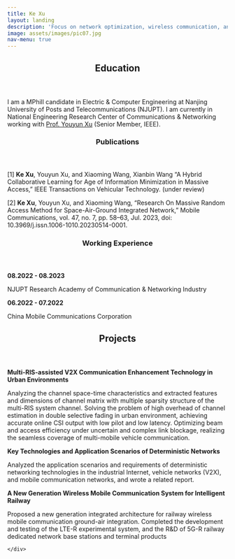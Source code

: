 ```yaml
---
title: Ke Xu
layout: landing
description: 'Focus on network optimization, wireless communication, and Reconfigurable Intelligent Surface, specifically on learning-aided communications'
image: assets/images/pic07.jpg
nav-menu: true
---
```


<!-- Main -->
<div id="main">

<!-- One -->
<section id="one">
			<!-- <img src="{% link assets/images/pic07.jpg %}" alt="" data-position="right center" /> -->
	<div class="inner">
		<header class="major">
			<h2>Education</h2>
		</header>
		<p>I am a MPhill candidate in Electric & Computer Engineering at Nanjing University of Posts and Telecommunications (NJUPT). I am currently in National Engineering Research Center of Communications & Networking working with
		<a href="https://ieeexplore.ieee.org/author/37277724400">Prof. Youyun Xu</a> (Senior Member, IEEE).
		</p>
	</div>
</section>

<!-- Two -->
<section id="two" class="spotlights">
	<section>
		<!-- <a href="generic.html" class="image">
			<img src="{% link assets/images/pic07.jpg %}" alt="" data-position="top center" />
		</a> -->
		<div class="content">
			<div class="inner">
				<header class="major">
					<h3>Publications</h3>
				</header>
				<p>[1] <b>Ke Xu</b>, Youyun Xu, and Xiaoming Wang, Xianbin Wang “A Hybrid Collaborative Learning for Age of Information Minimization in Massive Access,” IEEE Transactions on Vehicular Technology. (under review)
				</p>
				<p>[2] <b>Ke Xu</b>, Youyun Xu, and Xiaoming Wang, “Research On Massive Random Access Method for Space-Air-Ground Integrated Network,” Mobile Communications, vol. 47, no. 7, pp. 58–63, Jul. 2023, doi: 10.3969/j.issn.1006-1010.20230514-0001.
				</p>				
				<!-- <ul class="actions">
					<li><a href="generic.html" class="button">Learn more</a></li>
				</ul> -->
			</div>
		</div>
	</section>
	<section>
			<!-- <img src="{% link assets/images/pic07.jpg %}" alt="" data-position="right center" /> -->
		<div class="content">
			<div class="inner">
				<header class="major">
					<h3>Working Experience</h3>
				</header>
				<p><b>08.2022 - 08.2023</b></p>
				<p>NJUPT Research Academy of Communication & Networking Industry</p>
				<p><b>06.2022 - 07.2022</b></p>
				<p>China Mobile Communications Corporation</p>
				<!-- <ul class="actions">
					<li><a href="generic.html" class="button">Learn more</a></li>
				</ul> -->
			</div>
		</div>
	</section>
</section>

<!-- Three -->
<section id="three">
	<div class="inner">
		<header class="major">
			<h2>Projects</h2>
		</header>
		<p><b>Multi-RIS-assisted V2X Communication Enhancement Technology in Urban Environments</b></p>
		<p> Analyzing the channel space-time characteristics and extracted features and dimensions of channel matrix with multiple sparsity structure of the multi-RIS system channel.
        Solving the problem of high overhead of channel estimation in double selective fading in urban environment, achieving accurate online CSI output with low pilot and low latency.
        Optimizing beam and access efficiency under uncertain and complex link blockage, realizing the seamless coverage of multi-mobile vehicle communication.</p>
		<p><b>Key Technologies and Application Scenarios of Deterministic Networks</b></p>
		<p> Analyzed the application scenarios and requirements of deterministic networking technologies in the industrial Internet, vehicle networks (V2X), and mobile communication networks, and wrote a related report.</p>
		<p><b>A New Generation Wireless Mobile Communication System for Intelligent Railway</b></p>
		<p> Proposed a new generation integrated architecture for railway wireless mobile communication ground-air integration. 
        Completed the development and testing of the LTE-R experimental system, and the R&D of 5G-R railway dedicated network base stations and terminal products</p>		

	</div>
</section>

</div>
